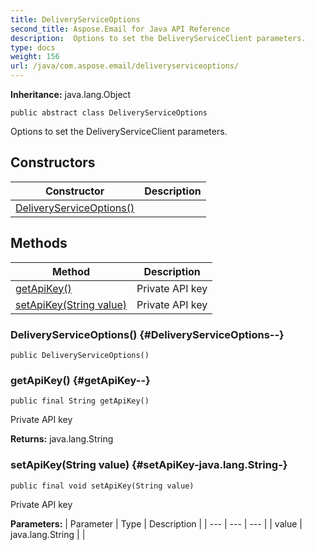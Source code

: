 ```yaml
---
title: DeliveryServiceOptions
second_title: Aspose.Email for Java API Reference
description:  Options to set the DeliveryServiceClient parameters.
type: docs
weight: 156
url: /java/com.aspose.email/deliveryserviceoptions/
---
```

**Inheritance:**
java.lang.Object
```
public abstract class DeliveryServiceOptions
```

Options to set the DeliveryServiceClient parameters.
## Constructors

| Constructor | Description |
| --- | --- |
| [DeliveryServiceOptions()](#DeliveryServiceOptions--) |  |
## Methods

| Method | Description |
| --- | --- |
| [getApiKey()](#getApiKey--) | Private API key |
| [setApiKey(String value)](#setApiKey-java.lang.String-) | Private API key |
### DeliveryServiceOptions() {#DeliveryServiceOptions--}
```
public DeliveryServiceOptions()
```


### getApiKey() {#getApiKey--}
```
public final String getApiKey()
```


Private API key

**Returns:**
java.lang.String
### setApiKey(String value) {#setApiKey-java.lang.String-}
```
public final void setApiKey(String value)
```


Private API key

**Parameters:**
| Parameter | Type | Description |
| --- | --- | --- |
| value | java.lang.String |  |

